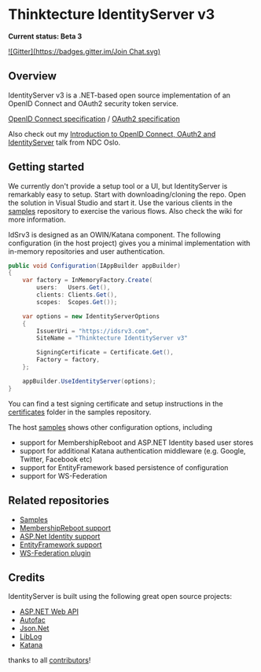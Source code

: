 # Thinktecture IdentityServer v3 #

**Current status: Beta 3**

[![Gitter](https://badges.gitter.im/Join Chat.svg)](https://gitter.im/thinktecture/Thinktecture.IdentityServer.v3?utm_source=badge&utm_medium=badge&utm_campaign=pr-badge&utm_content=badge)

## Overview ##

IdentityServer v3 is a .NET-based open source implementation of an OpenID Connect and OAuth2 security token service.

[OpenID Connect specification](http://openid.net/specs/openid-connect-core-1_0.html) / [OAuth2 specification](http://tools.ietf.org/html/rfc6749 "OAuth2 specification")

Also check out my [Introduction to OpenID Connect, OAuth2 and IdentityServer](https://vimeo.com/97344501) talk from NDC Oslo.

## Getting started ##
We currently don't provide a setup tool or a UI, but IdentityServer is remarkably easy to setup. Start with downloading/cloning the repo. Open the solution in Visual Studio and start it. Use the various clients in the [samples](https://github.com/thinktecture/Thinktecture.IdentityServer.v3.Samples) repository to exercise the various flows. Also check the wiki for more information.

IdSrv3 is designed as an OWIN/Katana component. The following configuration (in the host project) gives you a minimal implementation with in-memory repositories and user authentication.

```csharp
public void Configuration(IAppBuilder appBuilder)
{
    var factory = InMemoryFactory.Create(
        users:   Users.Get(), 
        clients: Clients.Get(), 
        scopes:  Scopes.Get());

    var options = new IdentityServerOptions
    {
        IssuerUri = "https://idsrv3.com",
        SiteName = "Thinktecture IdentityServer v3"

        SigningCertificate = Certificate.Get(),
        Factory = factory,
    };

    appBuilder.UseIdentityServer(options);
}
```

You can find a test signing certificate and setup instructions in the [certificates](https://github.com/thinktecture/Thinktecture.IdentityServer.v3.Samples/tree/master/source/Certificates) folder in the samples repository.

The host [samples](https://github.com/thinktecture/Thinktecture.IdentityServer.v3.Samples/) shows other configuration options, including
* support for MembershipReboot and ASP.NET Identity based user stores
* support for additional Katana authentication middleware (e.g. Google, Twitter, Facebook etc)
* support for EntityFramework based persistence of configuration
* support for WS-Federation

## Related repositories ##
* [Samples](https://github.com/thinktecture/Thinktecture.IdentityServer.v3.Samples)
* [MembershipReboot support](https://github.com/thinktecture/Thinktecture.IdentityServer.v3.MembershipReboot)
* [ASP.Net Identity support](https://github.com/thinktecture/Thinktecture.IdentityServer.v3.AspNetIdentity)
* [EntityFramework support](https://github.com/thinktecture/Thinktecture.IdentityServer.v3.EntityFramework)
* [WS-Federation plugin](https://github.com/thinktecture/Thinktecture.IdentityServer.v3.WsFederation)


## Credits ##
IdentityServer is built using the following great open source projects:

- [ASP.NET Web API](https://aspnetwebstack.codeplex.com/)
- [Autofac](http://autofac.org/)
- [Json.Net](http://james.newtonking.com/json)
- [LibLog](https://github.com/damianh/LibLog)
- [Katana](https://katanaproject.codeplex.com/)

thanks to all [contributors](https://github.com/thinktecture/Thinktecture.IdentityServer.v3/graphs/contributors)!
